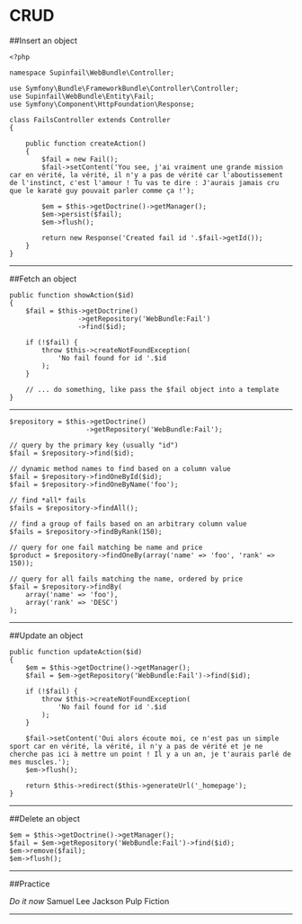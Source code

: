 CRUD
====

##Insert an object

    <?php

    namespace Supinfail\WebBundle\Controller;

    use Symfony\Bundle\FrameworkBundle\Controller\Controller;
    use Supinfail\WebBundle\Entity\Fail;
    use Symfony\Component\HttpFoundation\Response;

    class FailsController extends Controller
    {

        public function createAction()
        {
            $fail = new Fail();
            $fail->setContent('You see, j'ai vraiment une grande mission car en vérité, la vérité, il n'y a pas de vérité car l'aboutissement de l'instinct, c'est l'amour ! Tu vas te dire : J'aurais jamais cru que le karaté guy pouvait parler comme ça !');

            $em = $this->getDoctrine()->getManager();
            $em->persist($fail);
            $em->flush();

            return new Response('Created fail id '.$fail->getId());
        }
    }

---

##Fetch an object

    public function showAction($id)
    {
        $fail = $this->getDoctrine()
                     ->getRepository('WebBundle:Fail')
                     ->find($id);

        if (!$fail) {
            throw $this->createNotFoundException(
                'No fail found for id '.$id
            );
        }

        // ... do something, like pass the $fail object into a template
    }

---

    $repository = $this->getDoctrine()
                       ->getRepository('WebBundle:Fail');

    // query by the primary key (usually "id")
    $fail = $repository->find($id);

    // dynamic method names to find based on a column value
    $fail = $repository->findOneById($id);
    $fail = $repository->findOneByName('foo');

    // find *all* fails
    $fails = $repository->findAll();

    // find a group of fails based on an arbitrary column value
    $fails = $repository->findByRank(150);

    // query for one fail matching be name and price
    $product = $repository->findOneBy(array('name' => 'foo', 'rank' => 150));

    // query for all fails matching the name, ordered by price
    $fail = $repository->findBy(
        array('name' => 'foo'),
        array('rank' => 'DESC')
    );

---

##Update an object

    public function updateAction($id)
    {
        $em = $this->getDoctrine()->getManager();
        $fail = $em->getRepository('WebBundle:Fail')->find($id);

        if (!$fail) {
            throw $this->createNotFoundException(
                'No fail found for id '.$id
            );
        }

        $fail->setContent('Oui alors écoute moi, ce n'est pas un simple sport car en vérité, la vérité, il n'y a pas de vérité et je ne cherche pas ici à mettre un point ! Il y a un an, je t'aurais parlé de mes muscles.');
        $em->flush();

        return $this->redirect($this->generateUrl('_homepage');
    }

---

##Delete an object

    $em = $this->getDoctrine()->getManager();
    $fail = $em->getRepository('WebBundle:Fail')->find($id);
    $em->remove($fail);
    $em->flush();

---

##Practice

*Do it now* Samuel Lee Jackson Pulp Fiction

---

